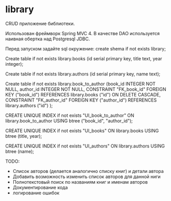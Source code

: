 # library

CRUD приложение библиотеки.

Использован фреймворк Spring MVC 4.
В качестве DAO используется наивная обертка над Postgresql JDBC.

Перед запуском задайте sql окружение:
create shema if not exists library;

Create table if not exists library.books (id serial primary key, title text, year integer);

Create table if not exists library.authors (id serial primary key, name text);

Create table if not exists library.book_to_author (book_id INTEGER NOT NULL, author_id INTEGER NOT NULL,
        CONSTRAINT "FK_book_id" FOREIGN KEY ("book_id") REFERENCES library.books ("id") ON DELETE CASCADE,
        CONSTRAINT "FK_author_id" FOREIGN KEY ("author_id") REFERENCES library.authors ("id") );

CREATE UNIQUE INDEX if not exists "UI_book_to_author"  ON library.book_to_author USING btree ("book_id", "author_id");

CREATE UNIQUE INDEX if not exists "UI_books"  ON library.books USING btree (title, year);

CREATE UNIQUE INDEX if not exists "UI_authors"  ON library.authors USING btree (name);

TODO:
- Список авторов (делается аналогично списку книг) и детали автора
- Добавить возможность изменить список авторов для данной ниги
- Полнотекстовый поиск по названиям книг и именам авторов
- Документирование кода
- логирование ошибок
